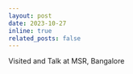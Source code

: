 ```yaml
---
layout: post
date: 2023-10-27
inline: true
related_posts: false
---
```


Visited and Talk at MSR, Bangalore 

